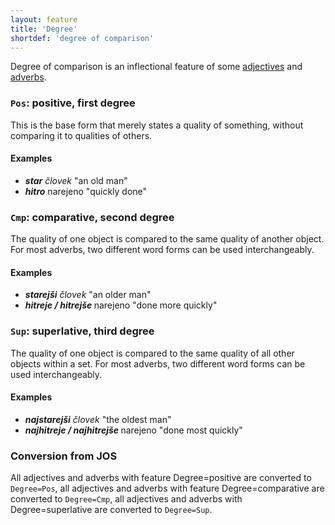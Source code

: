 ```yaml
---
layout: feature
title: 'Degree'
shortdef: 'degree of comparison'
---
```


Degree of comparison is an inflectional feature of some [adjectives](ADJ) and [adverbs](ADV).

### `Pos`: positive, first degree

This is the base form that merely states a quality of something, without comparing it to qualities of others.

#### Examples

* _<b>star</b> človek_ "an old man"
* _<b>hitro</b>_ narejeno "quickly done"

### `Cmp`: comparative, second degree

The quality of one object is compared to the same quality of another object. For most adverbs, two different word forms can be used interchangeably.

#### Examples

* _<b>starejši</b> človek_ "an older man"
* _<b>hitreje / hitrejše </b>_ narejeno "done more quickly"

### `Sup`: superlative, third degree

The quality of one object is compared to the same quality of all other objects within a set. For most adverbs, two different word forms can be used interchangeably.

#### Examples

* _<b>najstarejši</b> človek_ "the oldest man"
* _<b>najhitreje / najhitrejše </b>_ narejeno "done most quickly"

### Conversion from JOS

All adjectives and adverbs with feature Degree=positive are converted to `Degree=Pos`, all adjectives and adverbs with feature Degree=comparative are converted to `Degree=Cmp`, all adjectives and adverbs with Degree=superlative are converted to `Degree=Sup`.
<!-- Interlanguage links updated Út zář 29 20:23:07 CEST 2020 -->
